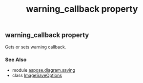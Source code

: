﻿---
title: warning_callback property
second_title: Aspose.Diagram for Python via .NET API References
description: 
type: docs
weight: 300
url: /python-net/aspose.diagram.saving/imagesaveoptions/warning_callback/
is_root: false
---

## warning_callback property


Gets or sets warning callback.

### See Also
* module [aspose.diagram.saving](../../)
* class [ImageSaveOptions](/diagram/python-net/aspose.diagram.saving/imagesaveoptions)

